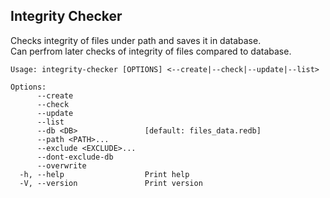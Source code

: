 ## Integrity Checker

Checks integrity of files under path and saves it in database.</br>
Can perfrom later checks of integrity of files compared to database.

```
Usage: integrity-checker [OPTIONS] <--create|--check|--update|--list>

Options:
      --create
      --check
      --update
      --list
      --db <DB>               [default: files_data.redb]
      --path <PATH>...
      --exclude <EXCLUDE>...
      --dont-exclude-db
      --overwrite
  -h, --help                  Print help
  -V, --version               Print version
